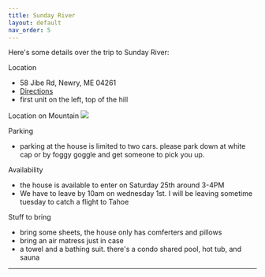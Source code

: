 ```yaml
---
title: Sunday River
layout: default
nav_order: 5
---
```


Here's some details over the trip to Sunday River:

Location
- 58 Jibe Rd, Newry, ME 04261
- [Directions]
- first unit on the left, top of the hill

Location on Mountain
![][pic5]

Parking
- parking at the house is limited to two cars. please park down at white cap or by foggy goggle and get someone to pick you up.

Availability
- the house is available to enter on Saturday 25th around 3-4PM
- We have to leave by 10am on wednesday 1st. I will be leaving sometime tuesday to catch a flight to Tahoe

Stuff to bring
- bring some sheets, the house only has comferters and pillows
- bring an air matress just in case
- a towel and a bathing suit. there's a condo shared pool, hot tub, and sauna


----

[Terraform]: https://github.com/pennyberry/Public/tree/main/terraform
[Configuring Your Local Machine]: https://github.com/pennyberry/Public/tree/main/local_machine_config_scripts
[Azure CLI Scripts]: https://github.com/pennyberry/Public/tree/main/azure_cli
[pennyberry1@gmail.com]: pennyberry1@gmail.com
[Instagram]: https://www.instagram.com/tallkidssuck/
[Github]: https://github.com/pennyberry
[Directions]: https://goo.gl/maps/ZPnwaYEmbe4Pi8w2A

[pic1]: ../../../43860032.jpg
[pic2]: ../../../000196760013.jpg
[pic3]: ../../../IMG_20210301_115129.jpg
[pic4]: ../../../523582010028.jpg
[pic5]: ../../../sundayriver.png